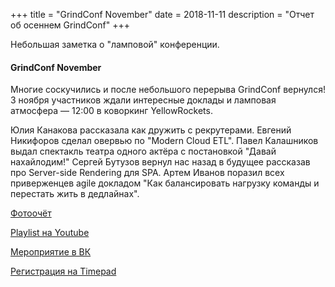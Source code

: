 +++
title = "GrindConf November"
date = 2018-11-11
description = "Отчет об осеннем GrindConf"
+++

Небольшая заметка о "ламповой" конференции.

<!-- more -->

#### GrindConf November

Многие соскучились и после небольшого перерыва GrindConf вернулся!
3 ноября участников ждали интересные доклады и ламповая атмосфера — 12:00 в коворкинг YellowRockets.

Юлия Канакова рассказала как дружить с рекрутерами. 
Евгений Никифоров сделал овервью по "Modern Cloud ETL".
Павел Калашников выдал спектакль театра одного актёра с постановкой "Давай нахайлодим!"
Сергей Бутузов вернул нас назад в будущее рассказав про Server-side Rendering для SPA.
Артем Иванов поразил всех приверженцев agile докладом "Как балансировать нагрузку команды и перестать жить в дедлайнах".

[Фотоочёт](https://vk.com/album-143954349_258090527)

[Playlist на Youtube](https://www.youtube.com/watch?v=PS7Q6c8ajRA&list=PLbLEkLhV4GlQXBQRZiGbdKSyMh-VrtUAw)

[Мероприятие в ВК](https://vk.com/event172461220)

[Регистрация на Timepad](https://samara-it-community.timepad.ru/event/830397/)
